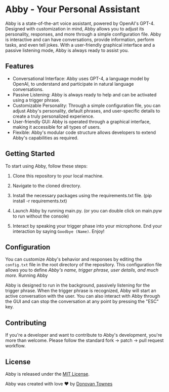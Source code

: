 # Abby - Your Personal Assistant

Abby is a state-of-the-art voice assistant, powered by OpenAI's GPT-4. Designed with customization in mind, Abby allows you to adjust its personality, responses, and more through a simple configuration file. Abby is interactive and can have conversations, provide information, perform tasks, and even tell jokes. With a user-friendly graphical interface and a passive listening mode, Abby is always ready to assist you.

## Features

- Conversational Interface: Abby uses GPT-4, a language model by OpenAI, to understand and participate in natural language conversations.
- Passive Listening: Abby is always ready to help and can be activated using a trigger phrase.
- Customizable Personality: Through a simple configuration file, you can adjust Abby's personality, default phrases, and user-specific details to create a truly personalized experience.
- User-friendly GUI: Abby is operated through a graphical interface, making it accessible for all types of users.
- Flexible: Abby's modular code structure allows developers to extend Abby's capabilities as required.

## Getting Started

To start using Abby, follow these steps:

1. Clone this repository to your local machine.

2. Navigate to the cloned directory.

3. Install the necessary packages using the requirements.txt file. (pip install -r requirements.txt)

4. Launch Abby by running main.py. (or you can double click on main.pyw to run without the console)

5. Interact by speaking your trigger phase into your microphone. End your interaction by saying `Goodbye (Name)`. Enjoy!

## Configuration

You can customize Abby's behavior and responses by editing the `config.txt` file in the root directory of the repository. This configuration file allows you to define *Abby's name, trigger phrase, user details, and much more.*
Running Abby

Abby is designed to run in the background, passively listening for the trigger phrase. When the trigger phrase is recognized, Abby will start an active conversation with the user. You can also interact with Abby through the GUI and can stop the conversation at any point by pressing the "ESC" key.


## Contributing

If you're a developer and want to contribute to Abby's development, you're more than welcome. Please follow the standard fork -> patch -> pull request workflow.

## License
Abby is released under the [MIT License](https://github.com/user/repo/blob/main/LICENSE).


Abby was created with love ❤ by [Donovan Townes](https://discord.gg/yUWTXdWemE)